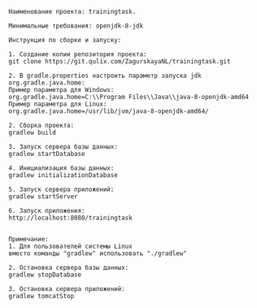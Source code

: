     Наименование проекта: trainingtask.
    
    Минимальные требования: openjdk-8-jdk
    
    Инструкция по сборке и запуску:
    
    1. Создание копии репозитория проекта:
    git clone https://git.qulix.com/ZagurskayaNL/trainingtask.git
    
    2. В gradle.properties настроить параметр запуска jdk org.gradle.java.home:
    Пример параметра для Windows:
    org.gradle.java.home=C:\\Program Files\\Java\\java-8-openjdk-amd64
    Пример параметра для Linux:
    org.gradle.java.home=/usr/lib/jvm/java-8-openjdk-amd64/
    
    2. Сборка проекта:
    gradlew build
    
    3. Запуск сервера базы данных:
    gradlew startDatabase
    
    4. Инициализация базы данных:
    gradlew initializationDatabase
        
    5. Запуск сервера приложений:
    gradlew startServer
    
    6. Запуск приложения:
    http://localhost:8080/trainingtask
    
    
    Примечание: 
    1. Для пользователей системы Linux 
    вместо команды "gradlew" использовать "./gradlew"
    
    2. Остановка сервера базы данных:
    gradlew stopDatabase
    
    3. Остановка сервера приложений:
    gradlew tomcatStop